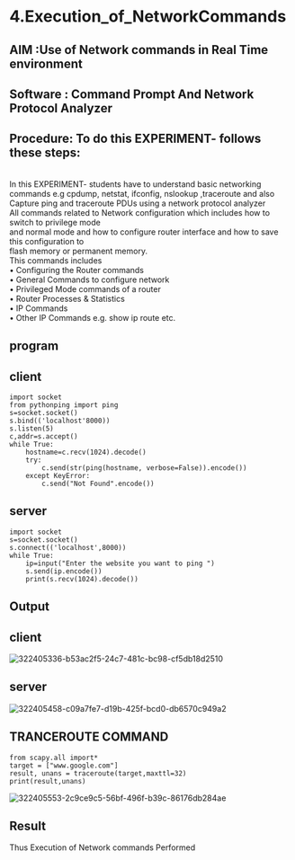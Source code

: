 # 4.Execution_of_NetworkCommands

## AIM :Use of Network commands in Real Time environment
## Software : Command Prompt And Network Protocol Analyzer
## Procedure: To do this EXPERIMENT- follows these steps:
<BR>
In this EXPERIMENT- students have to understand basic networking commands e.g cpdump, netstat, ifconfig, nslookup ,traceroute and also Capture ping and traceroute PDUs using a network protocol analyzer 
<BR>
All commands related to Network configuration which includes how to switch to privilege mode
<BR>
and normal mode and how to configure router interface and how to save this configuration to
<BR>
flash memory or permanent memory.
<BR>
This commands includes
<BR>
• Configuring the Router commands
<BR>
• General Commands to configure network
<BR>
• Privileged Mode commands of a router 
<BR>
• Router Processes & Statistics
<BR>
• IP Commands
<BR>
• Other IP Commands e.g. show ip route etc.
<BR>

## program
## client
    import socket 
    from pythonping import ping 
    s=socket.socket() 
    s.bind(('localhost'8000)) 
    s.listen(5) 
    c,addr=s.accept() 
    while True: 
        hostname=c.recv(1024).decode() 
        try: 
            c.send(str(ping(hostname, verbose=False)).encode()) 
        except KeyError: 
            c.send("Not Found".encode())

## server
    import socket 
    s=socket.socket() 
    s.connect(('localhost',8000)) 
    while True: 
        ip=input("Enter the website you want to ping ") 
        s.send(ip.encode()) 
        print(s.recv(1024).decode())
## Output
## client
![322405336-b53ac2f5-24c7-481c-bc98-cf5db18d2510](https://github.com/user-attachments/assets/03516fe8-5697-43d6-b957-79a7d42ae8f4)
## server
![322405458-c09a7fe7-d19b-425f-bcd0-db6570c949a2](https://github.com/user-attachments/assets/4012e188-dfbd-40c1-8dec-75c726c4a138)

## TRANCEROUTE COMMAND
    from scapy.all import* 
    target = ["www.google.com"] 
    result, unans = traceroute(target,maxttl=32) 
    print(result,unans)


![322405553-2c9ce9c5-56bf-496f-b39c-86176db284ae](https://github.com/user-attachments/assets/64ad2150-cfb0-408d-b02f-61ac7ed34918)


## Result
Thus Execution of Network commands Performed 
